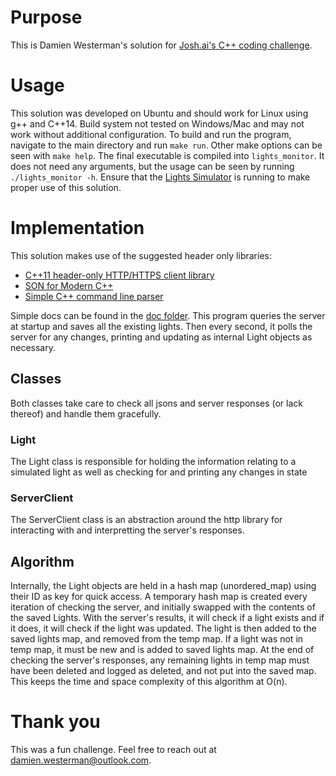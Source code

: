 # Purpose
This is Damien Westerman's solution for [Josh.ai's C++ coding challenge](https://github.com/jstarllc/JoshCodingChallenge).
# Usage
This solution was developed on Ubuntu and should work for Linux using g++ and C++14. Build system not tested on Windows/Mac and may not work without additional configuration. To build and run the program, navigate to the main directory and run `make run`. Other make options can be seen with `make help`. The final executable is compiled into `lights_monitor`. It does not need any arguments, but the usage can be seen by running `./lights_monitor -h`. Ensure that the [Lights Simulator](https://github.com/jstarllc/JoshCodingChallenge/releases/latest) is running to make proper use of this solution.
# Implementation
This solution makes use of the suggested header only libraries:
* [C++11 header-only HTTP/HTTPS client library](https://github.com/yhirose/cpp-httplib)
* [SON for Modern C++](https://github.com/nlohmann/json)
* [Simple C++ command line parser](https://github.com/FlorianRappl/CmdParser)
<!-- end of the list -->
Simple docs can be found in the [doc folder](https://github.com/DamienWesterman/Lights_Monitor/tree/master/docs). This program queries the server at startup and saves all the existing lights. Then every second, it polls the server for any changes, printing and updating as internal Light objects as necessary.
## Classes
Both classes take care to check all jsons and server responses (or lack thereof) and handle them gracefully.
### Light 
The Light class is responsible for holding the information relating to a simulated light as well as checking for and printing any changes in state
### ServerClient 
The ServerClient class is an abstraction around the http library for interacting with and interpretting the server's responses. 
## Algorithm
Internally, the Light objects are held in a hash map (unordered_map) using their ID as key for quick access. A temporary hash map is created every iteration of checking the server, and initially swapped with the contents of the saved Lights. With the server's results, it will check if a light exists and if it does, it will check if the light was updated. The light is then added to the saved lights map, and removed from the temp map. If a light was not in temp map, it must be new and is added to saved lights map. At the end of checking the server's responses, any remaining lights in temp map must have been deleted and logged as deleted, and not put into the saved map. This keeps the time and space complexity of this algorithm at O(n).
# Thank you
This was a fun challenge. Feel free to reach out at damien.westerman@outlook.com.
